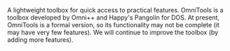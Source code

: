 A lightweight toolbox for quick access to practical features.
OmniTools is a toolbox developed by Omni++ and Happy's Pangolin for DOS.
At present, OmniTools is a formal version, so its functionality may not be complete (it may have very few features). 
We will continue to improve the toolbox (by adding more features).
